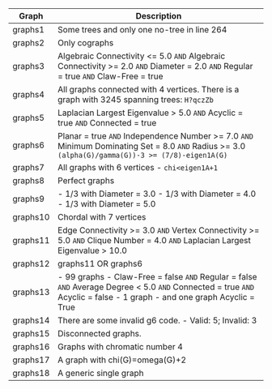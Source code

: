 | Graph    | Description                                                                                                                                                            |
|----------|------------------------------------------------------------------------------------------------------------------------------------------------------------------------|
| graphs1  | Some trees and only one no-tree in line 264                                                                                                                            |
| graphs2  | Only cographs                                                                                                                                                          |
| graphs3  | Algebraic Connectivity <= 5.0 `AND` Algebraic Connectivity >= 2.0 `AND` Diameter = 2.0 `AND` Regular = true `AND` Claw-Free = true                                     |
| graphs4  | All graphs connected with 4 vertices. There is a graph with 3245 spanning trees: `H?qczZb`                                                                             |
| graphs5  | Laplacian Largest Eigenvalue > 5.0 `AND` Acyclic = true `AND` Connected = true                                                                                         |
| graphs6  | Planar = true `AND` Independence Number >= 7.0 `AND` Minimum Dominating Set = 8.0 `AND` Radius >= 3.0 `(alpha(G)/gamma(G))-3 >= (7/8)-eigen1A(G)`                      |
| graphs7  | All graphs with 6 vertices - `chi<eigen1A+1`                                                                                                                           |
| graphs8  | Perfect graphs                                                                                                                                                         |
| graphs9  | - 1/3 with Diameter = 3.0 - 1/3 with Diameter = 4.0 - 1/3 with Diameter = 5.0                                                                                          |
| graphs10 | Chordal with 7 vertices                                                                                                                                                |
| graphs11 | Edge Connectivity >= 3.0 `AND` Vertex Connectivity >= 5.0 `AND` Clique Number = 4.0 `AND` Laplacian Largest Eigenvalue > 10.0                                          |
| graphs12 | graphs11 OR graphs6                                                                                                                                                    |
| graphs13 | - 99 graphs - Claw-Free = false `AND` Regular = false `AND` Average Degree < 5.0 `AND` Connected = true `AND` Acyclic = false - 1 graph - and one graph Acyclic = True |
| graphs14 | There are some invalid g6 code. - Valid: 5; Invalid: 3                                                                                                                 |
| graphs15 | Disconnected graphs.                                                                                                                                                   |
| graphs16 | Graphs with chromatic number 4                                                                                                                                         |
| graphs17 | A graph with chi(G)=omega(G)+2                                                                                                                                         |
| graphs18 | A generic single graph                                                                                                                                                 |
